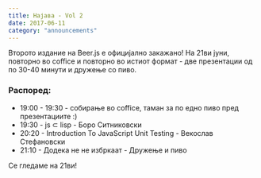 ```yaml
---
title: Најава - Vol 2
date: 2017-06-11
category: "announcements"
---
```


Второто издание на Beer.js е официјално закажано! На 21ви јуни, повторно во coffice и повторно во истиот формат - две
презентации од по 30-40 минути и дружење со пиво.

### Распоред:

- 19:00 - 19:30 - собирање во coffice, таман за по едно пиво пред презeнтациите :)
- 19:30 - js ⊂ lisp - Боро Ситниковски
- 20:20 - Introduction To JavaScript Unit Testing - Векослав Стефановски
- 21:10 - Додека не не избркаат - Дружење и пиво

Се гледаме на 21ви!
